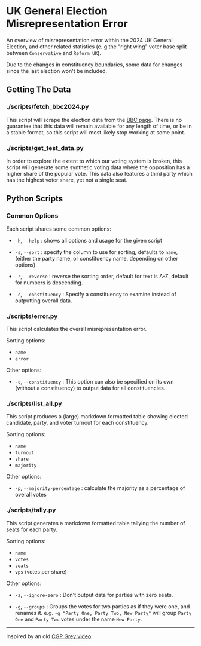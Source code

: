 # UK General Election Misrepresentation Error

An overview of misrepresentation error within the 2024 UK General Election, and
other related statistics (e..g the "right wing" voter base split between
`Conservative` and `Reform UK`).

Due to the changes in constituency boundaries, some data for changes since the
last election won't be included.

## Getting The Data

### ./scripts/fetch_bbc2024.py

This script will scrape the election data from the [BBC page][]. There is no
guarantee that this data will remain available for any length of time, or be
in a stable format, so this script will most likely stop working at some point.

### ./scripts/get_test_data.py

In order to explore the extent to which our voting system is broken, this
script will generate some synthetic voting data where the opposition has a
higher share of the popular vote. This data also features a third party which
has the highest voter share, yet not a single seat.

## Python Scripts

### Common Options

Each script shares some common options:

- `-h`, `--help`
: shows all options and usage for the given script

- `-s`, `--sort`
: specify the column to use for sorting, defaults to `name`, (either the party
  name, or constituency name, depending on other options).

- `-r`, `--reverse`
: reverse the sorting order, default for text is A-Z, default for numbers is
  descending.

- `-c`, `--constituency`
: Specify a constituency to examine instead of outputting overall data.

### ./scripts/error.py

This script calculates the overall misrepresentation error.

Sorting options:

- `name`
- `error`

Other options:

- `-c`, `--constituency`
: This option can also be specified on its own (without a constituency) to
  output data for all constituencies.

### ./scripts/list_all.py

This script produces a (large) markdown formatted table showing elected
candidate, party, and voter turnout for each constituency.

Sorting options:

- `name`
- `turnout`
- `share`
- `majority`

Other options:

- `-p`, `--majority-percentage`
: calculate the majority as a percentage of overall votes

### ./scripts/tally.py

This script generates a markdown formatted table tallying the number of seats
for each party.

Sorting options:

- `name`
- `votes`
- `seats`
- `vps` (votes per share)

Other options:

- `-z`, `--ignore-zero`
: Don't output data for parties with zero seats.

- `-g`, `--groups`
: Groups the votes for two parties as if they were one, and renames it. e.g.
`-g "Party One, Party Two, New Party"` will group `Party One` and `Party Two`
votes under the name `New Party`.

---

Inspired by an old [CGP Grey video][].

[BBC page]: <https://www.bbc.co.uk/news/election/2024/uk/constituencies>
[CGP Grey video]: <https://www.youtube.com/watch?v=r9rGX91rq5I>
